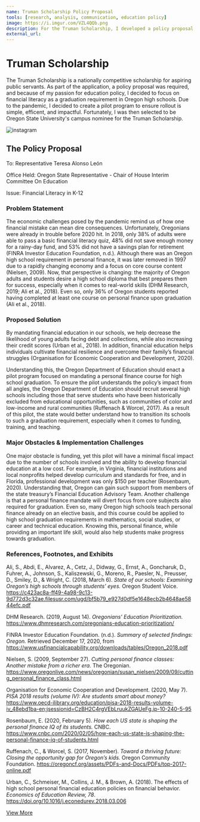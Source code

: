 ```yaml
---
name: Truman Scholarship Policy Proposal
tools: [research, analysis, communication, education policy]
image: https://i.imgur.com/VZL4QQb.png
description: For the Truman Scholarship, I developed a policy proposal focused on creating a pilot program for financial literacy. As a result of my scholarship application, I was chosen as Oregon State University's campus nominee.
external_url: 
---
```



# Truman Scholarship

The Truman Scholarship is a nationally competitive scholarship for aspiring public servants. As part of the application, a policy proposal was required, and because of my passion for education policy, I decided to focus on financial literacy as a graduation requirement in Oregon high schools. Due to the pandemic, I decided to create a pilot program to ensure rollout is simple, efficent, and impactful. Fortunately, I was then selected to be Oregon State University's campus nominee for the Truman Scholarship.


![instagram](https://i.imgur.com/VZL4QQb.png)

## The Policy Proposal

To: Representative Teresa Alonso León

Office Held: Oregon State Representative - Chair of House Interim Committee On Education

Issue: Financial Literacy in K-12

### Problem Statement

The economic challenges posed by the pandemic remind us of how one financial mistake can mean dire consequences. Unfortunately, Oregonians were already in trouble before 2020 hit. In 2018, only 38% of adults were able to pass a basic financial literacy quiz, 48% did not save enough money for a rainy-day fund, and 53% did not have a savings plan for retirement (FINRA Investor Education Foundation, n.d.). Although there was an Oregon high school requirement in personal finance, it was later removed in 1997 due to a rapidly changing economy and a focus on core course content (Nielsen, 2009). Now, that perspective is changing: the majority of Oregon adults and students desire a high school diploma that best prepares them for success, especially when it comes to real-world skills (DHM Research, 2019; Ali et al., 2018). Even so, only 36% of Oregon students reported having completed at least one course on personal finance upon graduation (Ali et al., 2018).

### Proposed Solution

By mandating financial education in our schools, we help decrease the likelihood of young adults facing debt and collections, while also increasing their credit scores (Urban et al., 2018). In addition, financial education helps individuals cultivate financial resilience and overcome their family’s financial struggles (Organisation for Economic Cooperation and Development, 2020).

Understanding this, the Oregon Department of Education should enact a pilot program focused on mandating a personal finance course for high school graduation. To ensure the pilot understands the policy’s impact from all angles, the Oregon Department of Education should recruit several high schools including those that serve students who have been historically excluded from educational opportunities, such as communities of color and low-income and rural communities (Ruffenach & Worcel, 2017). As a result of this pilot, the state would better understand how to transition its schools to such a graduation requirement, especially when it comes to funding, training, and teaching.

### Major Obstacles & Implementation Challenges

One major obstacle is funding, yet this pilot will have a minimal fiscal impact due to the number of schools involved and the ability to develop financial education at a low cost. For example, in Virginia, financial institutions and local nonprofits helped develop curriculum and standards for free, and in Florida, professional development was only $150 per teacher (Rosenbaum, 2020). Understanding that, Oregon can gain such support from members of the state treasury’s Financial Education Advisory Team.
Another challenge is that a personal finance mandate will divert focus from core subjects also required for graduation. Even so, many Oregon high schools teach personal finance already on an elective basis, and this course could be applied to high school graduation requirements in mathematics, social studies, or career and technical education. Knowing this, personal finance, while providing an important life skill, would also help students make progress towards graduation.

### References, Footnotes, and Exhibits

Ali, S., Abdi, E., Alvarez, A., Cetz, J., Didway, G., Ernst, A., Goncharuk, D., Fuhrer, A., Johnson, S., Kaliszewski, G., Moreno, R., Paesler, N., Preusser, D., Smiley, D., & Wright, C. (2018, March 6). *State of our schools: Examining Oregon’s high schools through students’ eyes.* Oregon Student Voice. https://c423ac8a-ff49-4a98-9c13-9d772d3c32ae.filesusr.com/ugd/bf5b79_e927d0df5e1648ecb2b4648ae5844efc.pdf

DHM Research. (2019, August 14). *Oregonians’ Education Prioritization.* https://www.dhmresearch.com/oregonians-education-prioritization/

FINRA Investor Education Foundation. (n.d.). *Summary of selected findings: Oregon.* Retrieved December 17, 2020, from https://www.usfinancialcapability.org/downloads/tables/Oregon_2018.pdf

Nielsen, S. (2009, September 27). *Cutting personal finance classes: Another mistake from a richer era.* The Oregonian. https://www.oregonlive.com/news/oregonian/susan_nielsen/2009/09/cutting_personal_finance_class.html

Organisation for Economic Cooperation and Development. (2020, May 7). *PISA 2018 results (volume IV): Are students smart about money?* https://www.oecd-ilibrary.org/education/pisa-2018-results-volume-iv_48ebd1ba-en;jsessionid=CzBH2C4rgVEbLruukZGAUeFg.ip-10-240-5-95

Rosenbaum, E. (2020, February 5). *How each US state is shaping the personal finance IQ of its students.* CNBC. https://www.cnbc.com/2020/02/05/how-each-us-state-is-shaping-the-personal-finance-iq-of-students.html

Ruffenach, C., & Worcel, S. (2017, November). *Toward a thriving future: Closing the opportunity gap for Oregon’s kids.* Oregon Community Foundation. https://oregoncf.org/assets/PDFs-and-Docs/PDFs/top-2017-online.pdf

Urban, C., Schmeiser, M., Collins, J. M., & Brown, A. (2018). The effects of high school personal financial education policies on financial behavior. *Economics of Education Review, 78*. https://doi.org/10.1016/j.econedurev.2018.03.006


<p class="text-center">

<a class="btn btn-outline-primary" href="https://docs.google.com/document/d/1MtlAkUD6i7IFPNoy_WfO1cny5Uf8oDmO90qk9CUWyP0/edit?usp=sharing" target="_blank" role="button">View More</a> 
  
</p>
